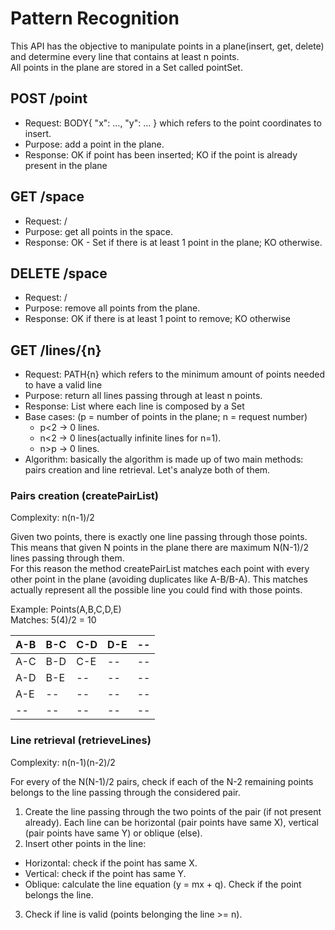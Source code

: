 # Pattern Recognition

This API has the objective to manipulate points in a plane(insert, get, delete) and determine every line that contains at least n points.  
All points in the plane are stored in a Set<Point> called pointSet.


## POST /point

- Request: BODY{ "x": ..., "y": ... } which refers to the point coordinates to insert.
- Purpose: add a point in the plane.
- Response: OK if point has been inserted; KO if the point is already present in the plane


## GET /space

- Request: /
- Purpose: get all points in the space.
- Response: OK - Set<Point> if there is at least 1 point in the plane; KO otherwise.


## DELETE /space

- Request: /
- Purpose: remove all points from the plane. 
- Response: OK if there is at least 1 point to remove; KO otherwise


## GET /lines/{n}

- Request: PATH{n} which refers to the minimum amount of points needed to have a valid line
- Purpose: return all lines passing through at least n points.
- Response: List<Line> where each line is composed by a Set<Point>
- Base cases: (p = number of points in the plane; n = request number)
	- p<2 -> 0 lines.
	- n<2 -> 0 lines(actually infinite lines for n=1).
	- n>p -> 0 lines.
- Algorithm: basically the algorithm is made up of two main methods: pairs creation and line retrieval. Let's analyze both of them.

### Pairs creation (createPairList)

Complexity: n(n-1)/2

Given two points, there is exactly one line passing through those points. This means that given N points in the plane there are maximum N(N-1)/2 lines passing through them.  
For this reason the method createPairList matches each point with every other point in the plane (avoiding duplicates like A-B/B-A). This matches actually represent all the possible line you could find with those points.

Example: Points(A,B,C,D,E)  
Matches:  5(4)/2 = 10

| A-B | B-C | C-D | D-E |  --  |
|-----|-----|-----|-----|-----|
| A-C | B-D | C-E |  --  |  --  |
| A-D | B-E |  --  |  --  |  --  |
| A-E |  --  |  --  |  --  |  --  |
|  --  |  --  |  --  |  --  |  -- |

### Line retrieval (retrieveLines)

Complexity: n(n-1)(n-2)/2

For every of the N(N-1)/2 pairs, check if each of the N-2 remaining points belongs to the line passing through the considered pair.  
1) Create the line passing through the two points of the pair (if not present already). Each line can be horizontal (pair points have same X), vertical (pair points have same Y) or oblique (else).
2) Insert other points in the line:
- Horizontal: check if the point has same X.
- Vertical: check if the point has same Y.
- Oblique: calculate the line equation (y = mx + q). Check if the point belongs the line. 
3) Check if line is valid (points belonging the line >= n).
